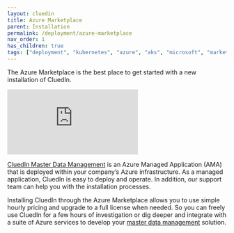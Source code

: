 ```yaml
---
layout: cluedin
title: Azure Marketplace
parent: Installation
permalink: /deployment/azure-marketplace
nav_order: 1
has_children: true
tags: ["deployment", "kubernetes", "azure", "aks", "microsoft", "marketplace", "azure-marketplace"]
---
```


The Azure Marketplace is the best place to get started with a new installation of CluedIn.

<div class="videoFrame">
<iframe src="https://player.vimeo.com/video/840132673?badge=0&amp;autopause=0&amp;player_id=0&amp;app_id=58479" frameborder="0" allow="autoplay; fullscreen; picture-in-picture" allowfullscreen title="AMA_installation_overview_video_upd"></iframe>
</div>

<a href="https://azuremarketplace.microsoft.com/en-us/marketplace/apps/cluedin.azure_cluedin?tab=Overview">CluedIn Master Data Management</a> is an Azure Managed Application (AMA) that is deployed within your company’s Azure infrastructure. As a managed application, CluedIn is easy to deploy and operate. In addition, our support team can help you with the installation processes.

Installing CluedIn through the Azure Marketplace allows you to use simple hourly pricing and upgrade to a full license when needed. So you can freely use CluedIn for a few hours of investigation or dig deeper
and integrate with a suite of Azure services to develop your <a href="https://docs.microsoft.com/en-us/azure/architecture/reference-architectures/data/cluedin">master data management</a> solution.
